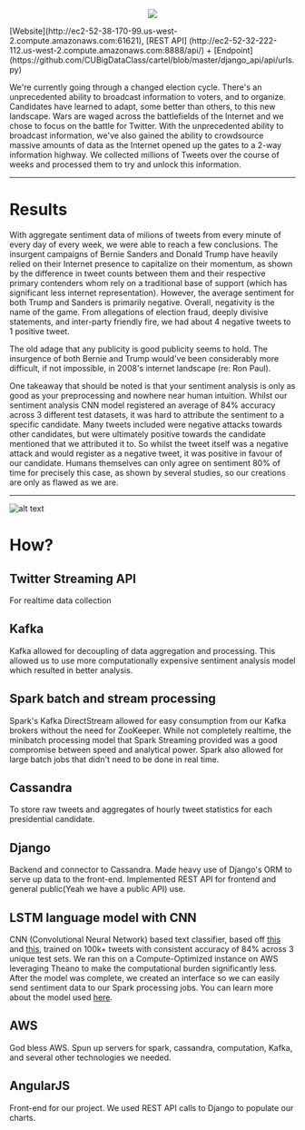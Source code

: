 <p align="center">
  <img src="https://raw.githubusercontent.com/CUBigDataClass/cartel/master/web_frontend/app/img/readme.png">
</p>
[Website](http://ec2-52-38-170-99.us-west-2.compute.amazonaws.com:61621), [REST API] (http://ec2-52-32-222-112.us-west-2.compute.amazonaws.com:8888/api/) + [Endpoint] (https://github.com/CUBigDataClass/cartel/blob/master/django_api/api/urls.py)

We're currently going through a changed election cycle. There's an unprecedented ability to broadcast information to voters, and to organize. Candidates have learned to adapt, some better than others, to this new landscape. Wars are waged across the battlefields of the Internet and we chose to focus on the battle for Twitter. With the unprecedented ability to broadcast information, we've also gained the ability to crowdsource massive amounts of data as the Internet opened up the gates to a 2-way information highway. We collected millions of Tweets over the course of weeks and processed them to try and unlock this information.

---

# Results

With aggregate sentiment data of milions of tweets from every minute of every day of every week, we were able to reach a few conclusions. The insurgent campaigns of Bernie Sanders and Donald Trump have heavily relied on their Internet presence to capitalize on their momentum, as shown by the difference in tweet counts between them and their respective primary contenders whom rely on a traditional base of support (which has significant less internet representation). However, the average sentiment for both Trump and Sanders is primarily negative. Overall, negativity is the name of the game. From allegations of election fraud, deeply divisive statements, and inter-party friendly fire, we had about 4 negative tweets to 1 positive tweet.

The old adage that any publicity is good publicity seems to hold. The insurgence of both Bernie and Trump would've been considerably more difficult, if not impossible, in 2008's internet landscape (re: Ron Paul).

One takeaway that should be noted is that your sentiment analysis is only as good as your preprocessing and nowhere near human intuition. Whilst our sentiment analysis CNN model registered an average of 84% accuracy across 3 different test datasets, it was hard to attribute the sentiment to a specific candidate. Many tweets included were negative attacks towards other candidates, but were ultimately positive towards the candidate mentioned that we attributed it to. So whilst the tweet itself was a negative attack and would register as a negative tweet, it was positive in favour of our candidate. Humans themselves can only agree on sentiment 80% of time for precisely this case, as shown by several studies, so our creations are only as flawed as we are.

---

![alt text](https://raw.githubusercontent.com/CUBigDataClass/cartel/master/web_frontend/app/img/techstack.png "Twittical")

# How?

## Twitter Streaming API

For realtime data collection

## Kafka

Kafka allowed for decoupling of data aggregation and processing. This allowed us to use more computationally expensive sentiment analysis model which resulted in better analysis.

## Spark batch and stream processing

Spark's Kafka DirectStream allowed for easy consumption from our Kafka brokers without the need for ZooKeeper. While not completely realtime, the minibatch processing model that Spark Streaming
provided was a good compromise between speed and analytical power. Spark also allowed for large batch jobs that didn't need to be done in real time. 

## Cassandra

To store raw tweets and aggregates of hourly tweet statistics for each presidential candidate.

## Django

Backend and connector to Cassandra. Made heavy use of Django's ORM to serve up data to the front-end. Implemented REST API for frontend and general public(Yeah we have a public API) use.

## LSTM language model with CNN
CNN (Convolutional Neural Network) based text classifier, based off [this](http://arxiv.org/abs/1408.5882) and [this](https://github.com/flipkart-incubator/optimus), trained on 100k+ tweets with consistent accuracy of 84% across 3 unique test sets. We ran this on a Compute-Optimized instance on AWS leveraging Theano to make the computational burden significantly less. After the model was complete, we created an interface so we can easily send sentiment data to our Spark processing jobs. You can learn more about the model used [here](https://github.com/CUBigDataClass/cartel/blob/master/analysis/sentiment_analysis/README.md).

## AWS

God bless AWS. Spun up servers for spark, cassandra, computation, Kafka, and several other technologies we needed.

## AngularJS

Front-end for our project. We used REST API calls to Django to populate our charts.
